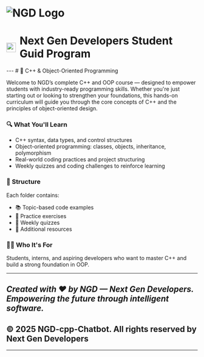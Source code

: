 # ![NGD Logo](https://i.postimg.cc/D0Yg2j5V/Whats-App-Image-2025-07-26-at-2-11-50-PM.jpg)  
<h1 style="display: flex; align-items: center; gap: 10px;">
  <img src="https://i.postimg.cc/4yd6FDVC/Whats-App-Image-2025-07-26-at-3-17-13-PM-removebg-preview.png" alt="Logo" style="height:25px;">
  <span>Next Gen Developers Student Guid Program</span>
</h1>
---
# 🚀 C++ & Object-Oriented Programming

Welcome to NGD’s complete C++ and OOP course — designed to empower students with industry-ready programming skills. Whether you're just starting out or looking to strengthen your foundations, this hands-on curriculum will guide you through the core concepts of C++ and the principles of object-oriented design.

### 🔍 What You'll Learn
- C++ syntax, data types, and control structures
- Object-oriented programming: classes, objects, inheritance, polymorphism
- Real-world coding practices and project structuring
- Weekly quizzes and coding challenges to reinforce learning

### 📁 Structure
Each folder contains:
- 📚 Topic-based code examples
- 🧠 Practice exercises
- 📝 Weekly quizzes
- 📎 Additional resources

### 👨‍💻 Who It's For
Students, interns, and aspiring developers who want to master C++ and build a strong foundation in OOP.

---

*Created with ❤️ by NGD — Next Gen Developers. Empowering the future through intelligent software.*
---
## © 2025 NGD-cpp-Chatbot. All rights reserved by Next Gen Developers
---
